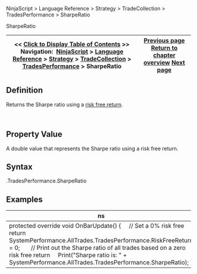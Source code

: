 ﻿
NinjaScript > Language Reference > Strategy > TradeCollection > TradesPerformance > SharpeRatio

SharpeRatio

| << [Click to Display Table of Contents](sharperatio.md) >> **Navigation:**     [NinjaScript](ninjascript-1.md) > [Language Reference](language_reference_wip-1.md) > [Strategy](strategy-1.md) > [TradeCollection](tradecollection-1.md) > [TradesPerformance](tradesperformance-1.md) > SharpeRatio | [Previous page](riskfreereturn-1.md) [Return to chapter overview](tradesperformance-1.md) [Next page](sortinoratio-1.md) |
| --- | --- |
## Definition
Returns the Sharpe ratio using a [risk free return](riskfreereturn-1.md).  

 
## Property Value
A double value that represents the Sharpe ratio using a risk free return.
 
## Syntax
<TradeCollection>.TradesPerformance.SharpeRatio

## Examples

| ns |
| --- |
| protected override void OnBarUpdate() {      // Set a 0% risk free return      SystemPerformance.AllTrades.TradesPerformance.RiskFreeReturn = 0;        // Print out the Sharpe ratio of all trades based on a zero risk free return      Print("Sharpe ratio is: " + SystemPerformance.AllTrades.TradesPerformance.SharpeRatio); } |
 
